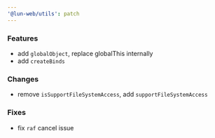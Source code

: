 ```yaml
---
'@lun-web/utils': patch
---
```


### Features

- add `globalObject`, replace globalThis internally
- add `createBinds`

### Changes

- remove `isSupportFileSystemAccess`, add `supportFileSystemAccess`

### Fixes

- fix `raf` cancel issue
